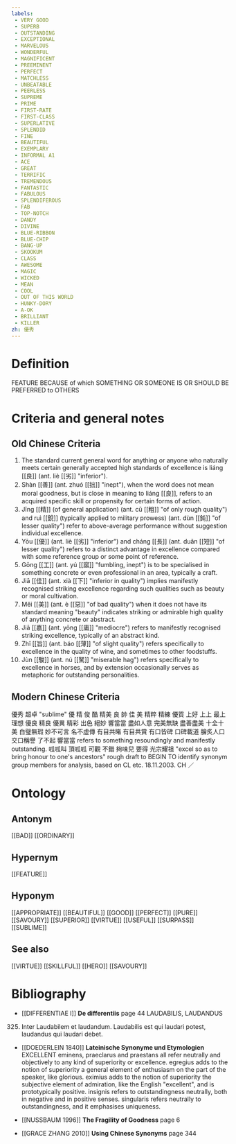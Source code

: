 ```yaml
---
labels: 
 - VERY GOOD
 - SUPERB
 - OUTSTANDING
 - EXCEPTIONAL
 - MARVELOUS
 - WONDERFUL
 - MAGNIFICENT
 - PREEMINENT
 - PERFECT
 - MATCHLESS
 - UNBEATABLE
 - PEERLESS
 - SUPREME
 - PRIME
 - FIRST-RATE
 - FIRST-CLASS
 - SUPERLATIVE
 - SPLENDID
 - FINE
 - BEAUTIFUL
 - EXEMPLARY
 - INFORMAL A1
 - ACE
 - GREAT
 - TERRIFIC
 - TREMENDOUS
 - FANTASTIC
 - FABULOUS
 - SPLENDIFEROUS
 - FAB
 - TOP-NOTCH
 - DANDY
 - DIVINE
 - BLUE-RIBBON
 - BLUE-CHIP
 - BANG-UP
 - SKOOKUM
 - CLASS
 - AWESOME
 - MAGIC
 - WICKED
 - MEAN
 - COOL
 - OUT OF THIS WORLD
 - HUNKY-DORY
 - A-OK
 - BRILLIANT
 - KILLER
zh: 優秀
---
```


# Definition
FEATURE BECAUSE of which SOMETHING OR SOMEONE IS OR SHOULD BE PREFERRED to OTHERS
# Criteria and general notes
## Old Chinese Criteria
1. The standard current general word for anything or anyone who naturally meets certain generally accepted high standards of excellence is liáng [[良]] (ant. liè [[劣]] "inferior").
2. Shàn [[善]] (ant. zhuó [[拙]] "inept"), when the word does not mean moral goodness, but is close in meaning to liáng [[良]], refers to an acquired specific skill or propensity for certain forms of action.
3. Jīng [[精]] (of general application) (ant. cū [[粗]] "of only rough quality") and ruì [[銳]] (typically applied to military prowess) (ant. dùn [[鈍]] "of lesser quality") refer to above-average performance without suggestion individual excellence.
4. Yōu [[優]] (ant. liè [[劣]] "inferior") and cháng [[長]] (ant. duǎn [[短]] "of lesser quality") refers to a distinct advantage in excellence compared with some reference group or some point of reference.
5. Gōng [[工]] (ant. yú [[寙]] "fumbling, inept") is to be specialised in something concrete or even professional in an area, typically a craft.
6. Jiā [[佳]] (ant. xià [[下]] "inferior in quality") implies manifestly recognised striking excellence regarding such qualities such as beauty or moral cultivation.
7. Měi [[美]] (ant. è [[惡]] "of bad quality") when it does not have its standard meaning "beauty" indicates striking or admirable high quality of anything concrete or abstract.
8. Jiā [[嘉]] (ant. yōng [[庸]] "mediocre") refers to manifestly recognised striking excellence, typically of an abstract kind.
9. Zhǐ [[旨]] (ant. báo [[薄]] "of slight quality") refers specifically to excellence in the quality of wine, and sometimes to other foodstuffs.
10. Jùn [[駿]] (ant. nú [[駑]] "miserable hag") refers specifically to excellence in horses, and by extension occasionally serves as metaphoric for outstanding personalities.
## Modern Chinese Criteria
優秀
超卓 "sublime"
優
精
俊
酷
精美
良
帥
佳
美
精粹
精練
優質
上好
上上
最上
理想
優良
精良
優異
精彩
出色
絕妙
響當當
盡如人意
完美無缺
盡善盡美
十全十美
白璧無瑕
妙不可言
名不虛傳
有目共睹
有目共賞
有口皆碑
口碑載道
膾炙人口
交口稱譽
了不起
響當當 refers to something resoundingly and manifestly outstanding.
呱呱叫
頂呱呱
可觀
不錯
夠味兒
要得
光宗耀祖 "excel so as to bring honour to one's ancestors"
rough draft to BEGIN TO identify synonym group members for analysis, based on CL etc. 18.11.2003. CH ／
# Ontology

## Antonym
[[BAD]]
[[ORDINARY]]
## Hypernym
[[FEATURE]]
## Hyponym
[[APPROPRIATE]]
[[BEAUTIFUL]]
[[GOOD]]
[[PERFECT]]
[[PURE]]
[[SAVOURY]]
[[SUPERIOR]]
[[VIRTUE]]
[[USEFUL]]
[[SURPASS]]
[[SUBLIME]]
## See also
[[VIRTUE]]
[[SKILLFUL]]
[[HERO]]
[[SAVOURY]]
# Bibliography
- [[DIFFERENTIAE I]]
**De differentiis** page 44
LAUDABILIS, LAUDANDUS
325. Inter Laudabilem et laudandum. Laudabilis est qui laudari potest, laudandus qui laudari debet.
- [[DOEDERLEIN 1840]]
**Lateinische Synonyme und Etymologien** 
EXCELLENT
eminens, praeclarus and praestans all refer neutrally and objectively to any kind of superiority or excellence.
egregius adds to the notion of superiority a general element of enthusiasm on the part of the speaker, like glorious.
eximius adds to the notion of superiority the subjective element of admiration, like the English "excellent", and  is prototypically positive.
insignis refers to outstandingness neutrally, both in negative and in positive senses.
singularis refers neutrally to outstandingness, and it emphasises uniqueness.
- [[NUSSBAUM 1996]]
**The Fragility of Goodness** page 6

- [[GRACE ZHANG 2010]]
**Using Chinese Synonyms** page 344
